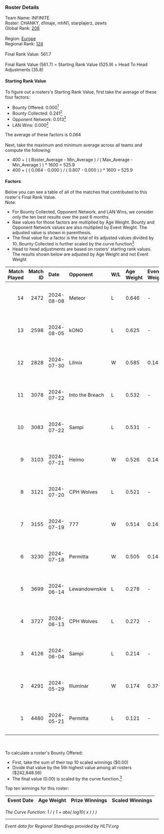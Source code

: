### Roster Details<br />
Team Name: INFINITE<br />
Roster: CHANKY, d1maje, mhN1, starplajerz, zewts<br />
Global Rank: [208](../../standings_global_2024_10_30.md)<br />
<br />
Region: [Europe]( ../../standings_europe_2024_10_30.md)<br />
Regional Rank: [124]( ../../standings_europe_2024_10_30.md)<br />
<br />
Final Rank Value:  561.7<br />
<br />
Final Rank Value (561.7) = Starting Rank Value (525.9) + Head To Head Adjustments (35.8)<br />

#### Starting Rank Value<br />
To figure out a rosters's Starting Rank Value, first take the average of these four factors:<br />
- Bounty Offered: 0.000[<sup>1</sup>](#table2)
- Bounty Collected: 0.241[<sup>2</sup>](#table1)
- Opponent Network: 0.013[<sup>2</sup>](#table1)
- LAN Wins: 0.000[<sup>2</sup>](#table1)

The average of these factors is 0.064<br />
<br />
Next, take the maximum and minimum average across all teams and compute the following:<br />
- 400 + ( ( Roster_Average - Min_Average ) / ( Max_Average - Min_Average ) ) * 1600 = 525.9
- 400 + ( ( 0.064 - 0.000 ) / ( 0.807 - 0.000 ) ) * 1600 = 525.9


#### Factors<br />
Below you can see a table of all of the matches that contributed to this roster's Final Rank Value.<br />
Note:<br />

- For Bounty Collected, Opponent Network, and LAN Wins, we consider only the ten best results over the past 6 months.
- Raw values for those factors are multiplied by Age Weight. Bounty and Opponent Network values are also multiplied by Event Weight. The adjusted value is shown in parenthesis.
- The final value for a factor is the total of its adjusted values divided by 10. Bounty Collected is further scaled by the curve function[<sup>3</sup>](#curveFunction)
- Head to head adjustments are based on rosters' starting rank values. The results shown below are adjusted by Age Weight and not Event Weight
<span id="table1"></span><br />


| Match Played | Match ID | Date       | Opponent        | W/L | Age Weight | Event Weight | Bounty Collected | Opponent Network | LAN Wins  | H2H Adj. | Roster                                   |
| -: | -: | :- | :- | :- | :- | :- | :- | :- | :- | -: | :- |
|           14 |     2472 | 2024-08-08 | Meteor          | L   | 0.646      | -            | -                | -                | -         |    -6.10 | CHANKY, d1maje, mhN1, starplajerz, zewts |
|           13 |     2598 | 2024-08-05 | kONO            | L   | 0.625      | -            | -                | -                | -         |    -3.08 | CHANKY, d1maje, mhN1, starplajerz, zewts |
|           12 |     2828 | 2024-07-30 | Lilmix          | W   | 0.585      | 0.143        | 0.009 (0.001)    | 0.029 (0.002)    | 0 (0.000) |    12.94 | CHANKY, d1maje, mhN1, starplajerz, zewts |
|           11 |     3078 | 2024-07-22 | Into the Breach | L   | 0.532      | -            | -                | -                | -         |    -1.59 | CHANKY, d1maje, mhN1, starplajerz, zewts |
|           10 |     3083 | 2024-07-22 | Sampi           | L   | 0.531      | -            | -                | -                | -         |    -1.31 | CHANKY, d1maje, mhN1, starplajerz, zewts |
|            9 |     3103 | 2024-07-21 | Heimo           | W   | 0.526      | 0.143        | 0.002 (0.000)    | 0.156 (0.012)    | 0 (0.000) |    10.64 | CHANKY, d1maje, mhN1, starplajerz, zewts |
|            8 |     3121 | 2024-07-20 | CPH Wolves      | L   | 0.521      | -            | -                | -                | -         |    -2.77 | CHANKY, d1maje, mhN1, starplajerz, zewts |
|            7 |     3155 | 2024-07-19 | 777             | W   | 0.514      | 0.143        | 0.002 (0.000)    | 0.030 (0.002)    | 0 (0.000) |    10.01 | CHANKY, d1maje, mhN1, starplajerz, zewts |
|            6 |     3230 | 2024-07-18 | Permitta        | W   | 0.505      | 0.143        | 0.060 (0.004)    | 1.000 (0.072)    | 0 (0.000) |    15.37 | CHANKY, d1maje, mhN1, starplajerz, zewts |
|            5 |     3699 | 2024-06-14 | Lewandownskie   | L   | 0.278      | -            | -                | -                | -         |    -1.69 | CHANKY, d1maje, mhN1, starplajerz, zewts |
|            4 |     3727 | 2024-06-13 | CPH Wolves      | L   | 0.272      | -            | -                | -                | -         |    -1.46 | CHANKY, d1maje, mhN1, starplajerz, zewts |
|            3 |     4126 | 2024-06-04 | Sampi           | L   | 0.214      | -            | -                | -                | -         |    -0.38 | d1maje, mhN1, starplajerz, waZz, zewts   |
|            2 |     4291 | 2024-05-29 | Illuminar       | W   | 0.174      | 0.379        | 0.026 (0.002)    | 0.578 (0.038)    | 0 (0.000) |     5.26 | d1maje, mhN1, starplajerz, waZz, zewts   |
|            1 |     4480 | 2024-05-21 | Permitta        | L   | 0.121      | -            | -                | -                | -         |    -0.11 | d1maje, mhN1, starplajerz, waZz, zewts   |

<br />
<span id="table2"></span><br />
To calculate a roster's Bounty Offered:<br />

- First, take the sum of their top 10 scaled winnings ($0.00)
- Divide that value by the 5th highest value among all rosters ($242,848.56)
- The final value (0.00) is scaled by the curve function.[<sup>3</sup>](#curveFunction)

Top ten winnings for this roster:<br />

| Event Date | Age Weight | Prize Winnings | Scaled Winnings |
| :- | -: | :- | :- |


<span id="curveFunction"></span>_The Curve Function: 1 / ( 1 + abs( log10( x ) ) )_<br />

---
_Event data for Regional Standings provided by HLTV.org_<br />
